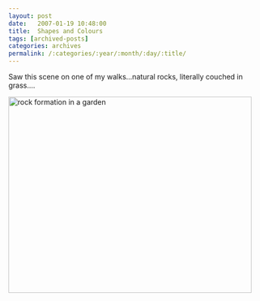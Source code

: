 ```yaml
---
layout: post
date:	2007-01-19 10:48:00
title:  Shapes and Colours
tags: [archived-posts]
categories: archives
permalink: /:categories/:year/:month/:day/:title/
---
```

Saw this scene on one of my walks...natural rocks, literally couched in grass....


<a href="http://www.flickr.com/photos/96476944@N00/362613772/" title="Photo Sharing"><img src="http://farm1.static.flickr.com/131/362613772_96c41909cd.jpg" width="480" height="387" alt="rock formation in a garden" /></a>
